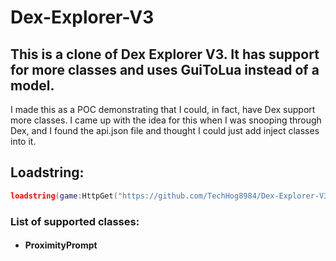 # Dex-Explorer-V3

## This is a clone of Dex Explorer V3. It has support for more classes and uses GuiToLua instead of a model.
I made this as a POC demonstrating that I could, in fact, have Dex support more classes.
I came up with the idea for this when I was snooping through Dex, and I found the api.json file and thought I could just add inject classes into it.
## Loadstring:
```lua
loadstring(game:HttpGet("https://github.com/TechHog8984/Dex-Explorer-V3/raw/main/dex.lua"))();
```

### List of supported classes:
- #### ProximityPrompt
